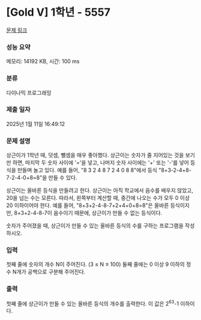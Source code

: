 # [Gold V] 1학년 - 5557 

[문제 링크](https://www.acmicpc.net/problem/5557) 

### 성능 요약

메모리: 14192 KB, 시간: 100 ms

### 분류

다이나믹 프로그래밍

### 제출 일자

2025년 1월 11일 16:49:12

### 문제 설명

<p>상근이가 1학년 때, 덧셈, 뺄셈을 매우 좋아했다. 상근이는 숫자가 줄 지어있는 것을 보기만 하면, 마지막 두 숫자 사이에 '='을 넣고, 나머지 숫자 사이에는 '+' 또는 '-'를 넣어 등식을 만들며 놀고 있다. 예를 들어, "8 3 2 4 8 7 2 4 0 8 8"에서 등식 "8+3-2-4+8-7-2-4-0+8=8"을 만들 수 있다.</p>

<p>상근이는 올바른 등식을 만들려고 한다. 상근이는 아직 학교에서 음수를 배우지 않았고, 20을 넘는 수는 모른다. 따라서, 왼쪽부터 계산할 때, 중간에 나오는 수가 모두 0 이상 20 이하이어야 한다. 예를 들어, "8+3+2-4-8-7+2+4+0+8=8"은 올바른 등식이지만, 8+3+2-4-8-7이 음수이기 때문에, 상근이가 만들 수 없는 등식이다.</p>

<p>숫자가 주어졌을 때, 상근이가 만들 수 있는 올바른 등식의 수를 구하는 프로그램을 작성하시오.</p>

### 입력 

 <p>첫째 줄에 숫자의 개수 N이 주어진다. (3 ≤ N ≤ 100) 둘째 줄에는 0 이상 9 이하의 정수 N개가 공백으로 구분해 주어진다.</p>

### 출력 

 <p>첫째 줄에 상근이가 만들 수 있는 올바른 등식의 개수를 출력한다. 이 값은 2<sup>63</sup>-1 이하이다.</p>

